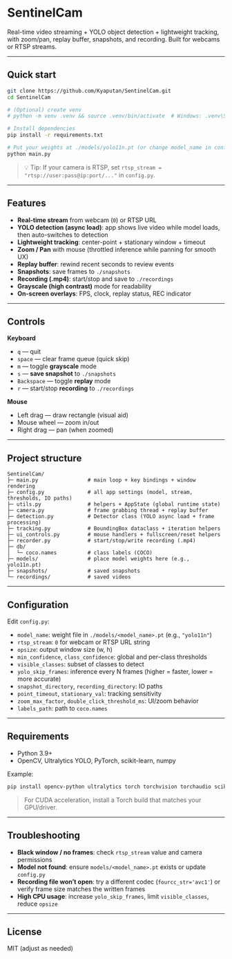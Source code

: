 # SentinelCam

Real-time video streaming + YOLO object detection + lightweight tracking, with zoom/pan, replay buffer, snapshots, and recording. Built for webcams or RTSP streams.

---

## Quick start
```bash
git clone https://github.com/Kyaputan/SentinelCam.git
cd SentinelCam

# (Optional) create venv
# python -m venv .venv && source .venv/bin/activate  # Windows: .venv\Scripts\activate

# Install dependencies
pip install -r requirements.txt

# Put your weights at ./models/yolo11n.pt (or change model_name in config.py)
python main.py
```
> 💡 Tip: If your camera is RTSP, set `rtsp_stream = "rtsp://user:pass@ip:port/..."` in `config.py`.

---

## Features
- **Real-time stream** from webcam (`0`) or RTSP URL  
- **YOLO detection (async load)**: app shows live video while model loads, then auto-switches to detection  
- **Lightweight tracking**: center-point + stationary window + timeout  
- **Zoom / Pan** with mouse (throttled inference while panning for smooth UX)  
- **Replay buffer**: rewind recent seconds to review events  
- **Snapshots**: save frames to `./snapshots`  
- **Recording (.mp4)**: start/stop and save to `./recordings`  
- **Grayscale (high contrast)** mode for readability  
- **On-screen overlays**: FPS, clock, replay status, REC indicator  

---

## Controls
**Keyboard**
- `q` — quit  
- `space` — clear frame queue (quick skip)  
- `m` — toggle **grayscale** mode  
- `s` — **save snapshot** to `./snapshots`  
- `Backspace` — toggle **replay** mode  
- `r` — start/stop **recording** to `./recordings`  

**Mouse**
- Left drag — draw rectangle (visual aid)  
- Mouse wheel — zoom in/out  
- Right drag — pan (when zoomed)  

---

## Project structure
```
SentinelCam/
├─ main.py                # main loop + key bindings + window rendering
├─ config.py              # all app settings (model, stream, thresholds, IO paths)
├─ utils.py               # helpers + AppState (global runtime state)
├─ camera.py              # frame grabbing thread + replay buffer
├─ detection.py           # Detector class (YOLO async load + frame processing)
├─ tracking.py            # BoundingBox dataclass + iteration helpers
├─ ui_controls.py         # mouse handlers + fullscreen/reset helpers
├─ recorder.py            # start/stop/write recording (.mp4)
├─ db/
│  └─ coco.names          # class labels (COCO)
├─ models/                # place model weights here (e.g., yolo11n.pt)
├─ snapshots/             # saved snapshots
└─ recordings/            # saved videos
```

---

## Configuration
Edit `config.py`:
- `model_name`: weight file in `./models/<model_name>.pt` (e.g., `"yolo11n"`)  
- `rtsp_stream`: `0` for webcam or RTSP URL string  
- `opsize`: output window size (w, h)  
- `min_confidence`, `class_confidence`: global and per-class thresholds  
- `visible_classes`: subset of classes to detect  
- `yolo_skip_frames`: inference every N frames (higher = faster, lower = more accurate)  
- `snapshot_directory`, `recording_directory`: IO paths  
- `point_timeout`, `stationary_val`: tracking sensitivity  
- `zoom_max_factor`, `double_click_threshold_ms`: UI/zoom behavior  
- `labels_path`: path to `coco.names`  

---

## Requirements
- Python 3.9+  
- OpenCV, Ultralytics YOLO, PyTorch, scikit-learn, numpy  

Example:
```bash
pip install opencv-python ultralytics torch torchvision torchaudio scikit-learn numpy
```
> For CUDA acceleration, install a Torch build that matches your GPU/driver.

---

## Troubleshooting
- **Black window / no frames**: check `rtsp_stream` value and camera permissions  
- **Model not found**: ensure `models/<model_name>.pt` exists or update `config.py`  
- **Recording file won’t open**: try a different codec (`fourcc_str='avc1'`) or verify frame size matches the written frames  
- **High CPU usage**: increase `yolo_skip_frames`, limit `visible_classes`, reduce `opsize`  

---

## License
MIT (adjust as needed)  
